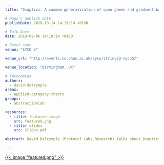 ```yaml
---
title: "Dioptics: A common generalization of open games and gradient-based learners"

# Hugo's publish date
publishDate: 2019-10-14 14:19:14 +0100

# Talk Date
date: 2019-09-06 14:19:14 +0100

# Event name
venue: "SYCO 5"

venue_url: "http://events.cs.bham.ac.uk/syco/strings3-syco5/"

venue_location: "Birmingham, UK"

# Taxonomies
authors:
  - david-dalrymple
areas:
  - applied-category-theory
groups:
  - abstractionlab

resources:
  - title: featured-image
    src: featured.png
  - title: slides
    src: slides.pdf

abstract: David Dalrymple (Protocol Labs Research) talks about Dioptics at SYCO 5.

---
```


[{{< image "featured.png" >}}](https://bham.cloud.panopto.eu/Panopto/Pages/Viewer.aspx?id=39acddd8-e131-4b3f-9704-aabf00bec4e7)
